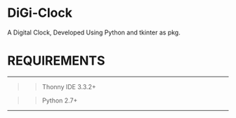# DiGi-Clock
A Digital Clock, Developed Using Python and tkinter as pkg.

# REQUIREMENTS
***************

>> Thonny IDE 3.3.2+

>> Python 2.7+

***************

